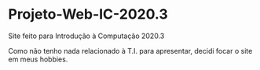 # Projeto-Web-IC-2020.3
Site feito para Introdução à Computação 2020.3

Como não tenho nada relacionado à T.I. para apresentar, decidi focar o site em meus hobbies.
